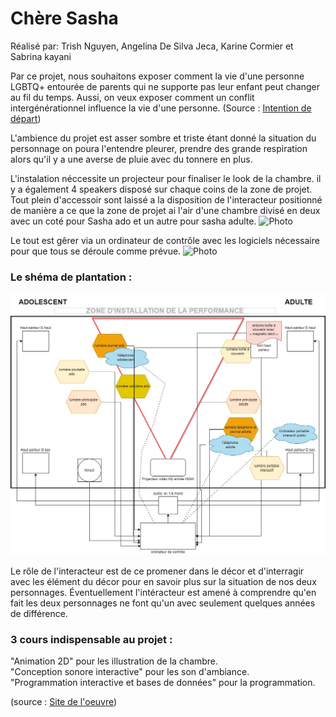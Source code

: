 # Chère Sasha
Réalisé par: Trish Nguyen, Angelina De Silva Jeca, Karine Cormier et Sabrina kayani  
  
Par ce projet, nous souhaitons exposer comment la vie d'une personne LGBTQ+ entourée de parents qui ne supporte pas leur enfant peut changer au fil du temps. Aussi, on veux exposer comment un conflit intergénérationnel influence la vie d'une personne. (Source : [Intention de départ](https://tim-montmorency.com/2022/projets/Chere-Sasha/docs/web/preproduction.html))  
  
L'ambience du projet  est asser sombre et triste étant donné la situation du personnage on poura l'entendre pleurer, prendre des grande respiration alors qu'il y a une averse de pluie avec du tonnere en plus.
  
L'instalation néccessite un projecteur pour finaliser le look de la chambre. il y a également 4 speakers disposé sur chaque coins de la zone de projet. Tout plein d'accessoir sont laissé a la disposition de l'interacteur positionné de manière a ce que la zone de projet ai l'air d'une chambre divisé en deux avec un coté pour Sasha ado et un autre pour sasha adulte.
![Photo](photo/chère_sasha_projecteur.JPEG)  
  
Le tout est gêrer via un ordinateur de contrôle avec les logiciels nécessaire pour que tous se déroule comme prévue.
![Photo](photo/chère_sasha_logiciel.JPEG)  
  
### Le shéma de plantation :
![Photo](photo/chere_sasha_plantation.jpeg)  
  
Le rôle de l'interacteur est  de ce promener dans le décor et d'interragir avec les élément du décor pour en savoir plus sur la situation de nos deux personnages. Éventuellement l'intéracteur est amené à comprendre qu'en fait les deux personnages ne font qu'un avec seulement quelques années de différence.
  
### 3 cours indispensable au projet :  
"Animation 2D" pour les illustration de la chambre.  
"Conception sonore interactive" pour les son d'ambiance.  
"Programmation interactive et bases de données" pour la programmation.  
      
  (source : [Site de l'oeuvre](https://tim-montmorency.com/2022/projets/Chere-Sasha/docs/web/index.html))


